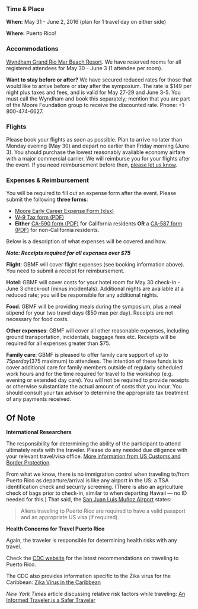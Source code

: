 ### Time & Place

**When:** May 31 - June 2, 2016 (plan for 1 travel day on either side)

**Where:** Puerto Rico!

### Accommodations

[Wyndham Grand Rio Mar Beach Resort](http://www.wyndhamriomar.com/). We have reserved rooms for all registered attendees for May 30 - June 3 (1 attendee per room).

**Want to stay before or after?** We have secured reduced rates for those that would like to arrive before or stay after the symposium. The rate is $149 per night plus taxes and fees, and is valid for May 27-29 and June 3-5. You must call the Wyndham and book this separately; mention that you are part of the Moore Foundation group to receive the discounted rate. Phone: +1-800-474-6627.


### Flights 

Please book your flights as soon as possible. Plan to arrive no later than Monday evening (May 30) and depart no earlier than Friday morning (June 3). You should purchase the lowest reasonably available economy airfare with a major commercial carrier. We will reimburse you for your flights after the event. If you need reimbursement before then, [please let us know](mailto:carly.strasser@moore.org).

### Expenses & Reimbursement

You will be required to fill out an expense form after the event. Please submit the following **three forms**:

- [Moore Early Career Expense Form (xlsx)](https://github.com/DDD-Moore/early-career-puertorico/blob/master/Reimbursement_Form.xlsx?raw=true)
- [W-9 Tax form (PDF)](https://github.com/DDD-Moore/early-career-puertorico/raw/master/W-9.pdf) 
- **Either** [CA-590 form (PDF)](https://github.com/DDD-Moore/early-career-puertorico/raw/master/CA_590.pdf) for California residents **OR** a [CA-587 form (PDF)](https://github.com/DDD-Moore/early-career-puertorico/raw/master/CA_587.pdf) for non-California residents.

Below is a description of what expenses will be covered and how. 

_**Note: Receipts required for all expenses over $75**_

**Flight**: GBMF will cover flight expenses (see booking information above). You need to submit a receipt for reimbursement.

**Hotel**: GBMF will cover costs for your hotel room for May 30 check-in - June 3 check-out (minus incidentals). Additional nights are available at a reduced rate; you will be responsible for any additional nights.

**Food**: GBMF will be providing meals during the symposium, plus a meal stipend for your two travel days ($50 max per day). Receipts are not necessary for food costs.

**Other expenses**: GBMF will cover all other reasonable expenses, including ground transportation, incidentals, baggage fees etc. Receipts will be required for all expenses greater than $75. 

**Family care**: GBMF is pleased to offer family care support of up to $75 per day ($375 maximum) to attendees. The intention of these funds is to cover additional care for family members outside of regularly scheduled work hours and for the time required for travel to the workshop (e.g. evening or extended day care). You will not be required to provide receipts or otherwise substantiate the actual amount of costs that you incur. You should consult your tax advisor to determine the appropriate tax treatment of any payments received.

## Of Note

**International Researchers**

The responsibility for determining the ability of the participant to attend ultimately rests with the traveler. Please do any needed due diligence with your relevant travel/visa office. [More information from US Customs and Border Protection](https://help.cbp.gov/app/answers/detail/a_id/980/~/needing-a-passport-to-enter-the-united-states-from-u.s.-territories).

From what we know, there is no immigration control when traveling to/from Puerto Rico as departure/arrival is like any airport in the US: a TSA identification check and security screening. (There is also an agriculture check of bags prior to check-in, similar to when departing Hawaii — no ID needed for this.) That said, the [San Juan Luis Muñoz Airport](http://www.san-juan-airport.com/) states:

> Aliens traveling to Puerto Rico are required to have a valid passport and an appropriate US visa (if required).


**Health Concerns for Travel Puerto Rico**

Again, the traveler is responsible for determining health risks with any travel.

Check the [CDC website](http://wwwnc.cdc.gov/travel/destinations/traveler/none/puerto-rico) for the latest recommendations on traveling to Puerto Rico.

The CDC also provides information specific to the Zika virus for the Caribbean: [Zika Virus in the Caribbean](http://wwwnc.cdc.gov/travel/notices/alert/zika-virus-caribbean)  

*New York Times* article discussing relative risk factors while traveling: [An Informed Traveler is a Safer Traveler](http://www.nytimes.com/2016/02/28/travel/zika-virus-terrorism-travel-safety.html?_r=1)
